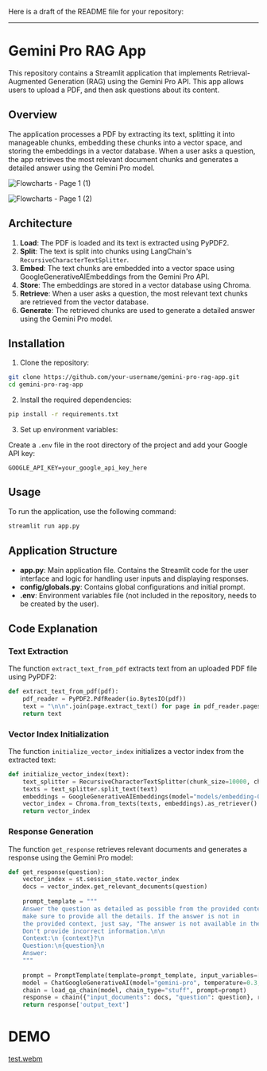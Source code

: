 Here is a draft of the README file for your repository:

---

# Gemini Pro RAG App

This repository contains a Streamlit application that implements Retrieval-Augmented Generation (RAG) using the Gemini Pro API. This app allows users to upload a PDF, and then ask questions about its content.

## Overview

The application processes a PDF by extracting its text, splitting it into manageable chunks, embedding these chunks into a vector space, and storing the embeddings in a vector database. When a user asks a question, the app retrieves the most relevant document chunks and generates a detailed answer using the Gemini Pro model.

![Flowcharts - Page 1 (1)](https://github.com/ChristianthomasBADOLO/RAG-application-Gemini/assets/167626485/8cce5a5c-b044-40be-8e89-ebb3132b0778)

![Flowcharts - Page 1 (2)](https://github.com/ChristianthomasBADOLO/RAG-application-Gemini/assets/167626485/299c52bd-5fce-4a50-81b6-18b0f755e0ae)


## Architecture

1. **Load**: The PDF is loaded and its text is extracted using PyPDF2.
2. **Split**: The text is split into chunks using LangChain's `RecursiveCharacterTextSplitter`.
3. **Embed**: The text chunks are embedded into a vector space using GoogleGenerativeAIEmbeddings from the Gemini Pro API.
4. **Store**: The embeddings are stored in a vector database using Chroma.
5. **Retrieve**: When a user asks a question, the most relevant text chunks are retrieved from the vector database.
6. **Generate**: The retrieved chunks are used to generate a detailed answer using the Gemini Pro model.

## Installation

1. Clone the repository:

```bash
git clone https://github.com/your-username/gemini-pro-rag-app.git
cd gemini-pro-rag-app
```

2. Install the required dependencies:

```bash
pip install -r requirements.txt
```

3. Set up environment variables:

Create a `.env` file in the root directory of the project and add your Google API key:

```
GOOGLE_API_KEY=your_google_api_key_here
```

## Usage

To run the application, use the following command:

```bash
streamlit run app.py
```

## Application Structure

- **app.py**: Main application file. Contains the Streamlit code for the user interface and logic for handling user inputs and displaying responses.
- **config/globals.py**: Contains global configurations and initial prompt.
- **.env**: Environment variables file (not included in the repository, needs to be created by the user).

## Code Explanation

### Text Extraction

The function `extract_text_from_pdf` extracts text from an uploaded PDF file using PyPDF2:

```python
def extract_text_from_pdf(pdf):
    pdf_reader = PyPDF2.PdfReader(io.BytesIO(pdf))
    text = "\n\n".join(page.extract_text() for page in pdf_reader.pages)
    return text
```

### Vector Index Initialization

The function `initialize_vector_index` initializes a vector index from the extracted text:

```python
def initialize_vector_index(text):
    text_splitter = RecursiveCharacterTextSplitter(chunk_size=10000, chunk_overlap=200)
    texts = text_splitter.split_text(text)
    embeddings = GoogleGenerativeAIEmbeddings(model="models/embedding-001")
    vector_index = Chroma.from_texts(texts, embeddings).as_retriever()
    return vector_index
```

### Response Generation

The function `get_response` retrieves relevant documents and generates a response using the Gemini Pro model:

```python
def get_response(question):
    vector_index = st.session_state.vector_index
    docs = vector_index.get_relevant_documents(question)
    
    prompt_template = """
    Answer the question as detailed as possible from the provided context,
    make sure to provide all the details. If the answer is not in
    the provided context, just say, "The answer is not available in the context."
    Don't provide incorrect information.\n\n
    Context:\n {context}?\n
    Question:\n{question}\n
    Answer:
    """
    
    prompt = PromptTemplate(template=prompt_template, input_variables=['context', 'question'])
    model = ChatGoogleGenerativeAI(model="gemini-pro", temperature=0.3, api_key=google_api_key)
    chain = load_qa_chain(model, chain_type="stuff", prompt=prompt)
    response = chain({"input_documents": docs, "question": question}, return_only_outputs=True)
    return response['output_text']
```

# DEMO
[test.webm](https://github.com/ChristianthomasBADOLO/RAG-application-Gemini/assets/167626485/ee9c3097-a385-464f-8472-bd6b856bfec8)


